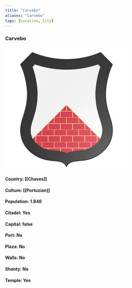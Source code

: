 ```yaml
---
title: "Carvebo"
aliases: "Carvebo"
tags: [Location, City]
---
```

### Carvebo
![](attachment/4fe98d600e551054474a11e61971e298.svg)

#### Country: [[Chaves]]

#### Culture: [[Portuzian]]

#### Population: 1.846

#### Citadel: Yes

#### Capital: false

#### Port: No

#### Plaza: No

#### Walls: No

#### Shanty: No

#### Temple: Yes

